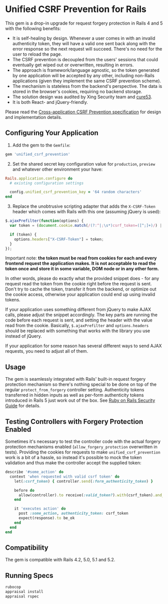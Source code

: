 # Unified CSRF Prevention for Rails

This gem is a drop-in upgrade for request forgery protection in Rails 4 and 5 with the following benefits:

* It is self-healing by design. Whenever a user comes in with an invalid authenticity token, they will have a valid one sent back along with the error response so the next request will succeed. There's no need for the user to reload the page.
* The CSRF prevention is decoupled from the users' sessions that could eventually get wiped out or overwritten, resulting in errors.
* The approach is framework/language agnostic, so the token generated by one application will be accepted by any other, including non-Rails applications (given they implement the same CSRF prevention scheme).
* The mechanism is stateless from the backend's perspective. The data is stored in the browser's cookies, requiring no backend storage.
* The solution design was audited by Xing Security team and [cure53](https://cure53.de).
* It is both React- and jQuery-friendly.

Please read the [Cross-application CSRF Prevention specification](https://github.com/xing/cross-application-csrf-prevention) for design and implementation details.

## Configuring Your Application

1. Add the gem to the `Gemfile`:

```ruby
gem 'unified_csrf_prevention'
```

2. Set the shared secret key configuration value for `production`, `preview` and whatever other environment your have:

```ruby
Rails.application.configure do
  # existing configuration settings

  config.unified_csrf_prevention_key = '64 random characters'
end
```

3. Replace the unobtrusive scripting adapter that adds the `X-CSRF-Token` header which comes with Rails with this one (assuming jQuery is used):

```js
$.ajaxPrefilter(function(options) {
  var token = (document.cookie.match(/(?:^|;\s*)csrf_token=([^;]+)/) || [])[1];

  if (token) {
    options.headers["X-CSRF-Token"] = token;
  }
});
```

Important note: **the token must be read from cookies for each and every frontend request the application makes. It is not acceptable to read the token once and store it in some variable, DOM node or in any other form.**

In other words, please do exactly what the provided snippet does - for any request read the token from the cookie right before the request is sent. Don't try to cache the token, transfer it from the backend, or optimize out the cookie access, otherwise your application could end up using invalid tokens.

If your application uses something different from jQuery to make AJAX calls, please adjust the snippet accordingly. The key parts are running the code before each request is sent, and setting the header with the value read from the cookie. Basically, `$.ajaxPrefilter` and `options.headers` should be replaced with something that works with the library you use instead of jQuery.

If your application for some reason has several different ways to send AJAX requests, you need to adjust all of them.

## Usage

The gem is seamlessly integrated with Rails' built-in request forgery protection mechanism so there's nothing special to be done on top of the regular `protect_from_forgery` controller setting.
Authenticity tokens transferred in hidden inputs as well as per-form authenticity tokens introduced in Rails 5 just work out of the box.
See [Ruby on Rails Security Guide](http://guides.rubyonrails.org/security.html#csrf-countermeasures) for details.

## Testing Controllers with Forgery Protection Enabled

Sometimes it's necessary to test the controller code with the actual forgery protection mechanisms enabled (`allow_forgery_protection` overwritten in tests).
Providing the cookies for requests to make `unified_csrf_prevention` work is a bit of a hassle, so instead it's possible to mock the token validation and thus make the controller accept the supplied token:

```ruby
describe '#some_action' do
  context 'when requested with valid csrf token' do
    let(:csrf_token) { controller.send(:form_authenticity_token) }

    before do
      allow(controller).to receive(:valid_token?).with(csrf_token).and_return true
    end

    it 'executes action' do
      post :some_action, authenticity_token: csrf_token
      expect(response).to be_ok
    end
  end
end
```

## Compatibility

The gem is compatible with Rails 4.2, 5.0, 5.1 and 5.2.

## Running Specs

```bash
rubocop
appraisal install
appraisal rspec
```
